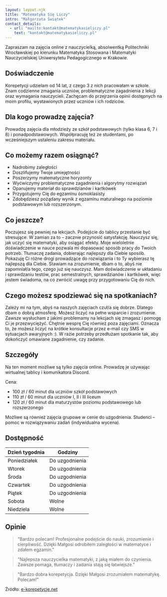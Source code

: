 ```yaml
---
layout: layout.njk
title: "Matematyka Się Liczy"
intro: "Małgorzata Świątek"
contact_details:
  - url: "mailto:kontakt@matematykasieliczy.pl"
    text: "kontakt@matematykasieliczy.pl"
---
```

Zapraszam na zajęcia online z nauczycielką, absolwentką Politechniki Wrocławskiej po kierunku Matematyka Stosowana i Matematyki Nauczycielskiej Uniwersytetu Pedagogicznego w Krakowie.

## Doświadczenie

Korepetycji udzielam od 14 lat, z czego 3 z nich pracowałam w szkole. Znam codzienne zmagania uczniów, problematyczne zagadnienia z lekcji oraz wymagania nauczycieli. Zachęcam do przejrzenia opinii dostępnych na moim profilu, wystawionych przez uczniów i ich rodziców.

## Dla kogo prowadzę zajęcia?

Prowadzę zajęcia dla młodzieży ze szkół podstawowych (tylko klasa 6, 7 i 8) i ponadpodstawowych. Współpracuję też ze studentami, po wcześniejszym ustaleniu zakresu materiału.

## Co możemy razem osiągnąć?

- Nadrobimy zaległości
- Doszlifujemy Twoje umiejętności
- Poszerzymy matematyczne horyzonty
- Wyćwiczymy problematyczne zagadnienia i algorytmy rozwiązań
- Opanujemy materiał do sprawdzianów i kartkówek
- Przygotujemy Cię do egzaminu ósmoklasisty
- Zdobędziesz pożądany wynik z egzaminu maturalnego na poziomie podstawowym lub rozszerzonym.

## Co jeszcze?

Poczujesz się pewniej na lekcjach. Podejście do tablicy przestanie być stresujące. W zamian za to – zacznie przynosić satysfakcję. Nauczysz się, jak uczyć się matematyki, aby osiągać efekty. Moje wieloletnie doświadczenie w nauce pozwala mi dopasować sposób pracy do Twoich potrzeb. Tłumaczę zadania, dobierając najlepszy dla Ciebie sposób. Pokazuję Ci różne drogi prowadzące do rozwiązania i to Ty wybierasz tę najlepszą dla Ciebie. Stawiam na zrozumienie, dbam o to, abyś nie zapomniał/a tego, czego już się nauczysz. Mam doświadczenie w układaniu i sprawdzaniu testów, prac semestralnych, sprawdzianów i kartkówek, więc jestem świadoma, na co zwrócić uwagę przy przygotowaniu Cię do nich.

## Czego możesz spodziewać się na spotkaniach?

Zależy mi na tym, abyś na naszych zajęciach czuł/a się dobrze. Dlatego dbam o dobrą atmosferę. Możesz liczyć na pełne wsparcie i zrozumienie. Zawsze wysłucham z jakimi problemamy na lekcjach się zmagasz i pomogę Ci je przezwyciężyć. Chętnie wesprę Cię również poza zajęciami. Oznacza to, że możesz liczyć na krótkie konsultacje przez e-mail czy SMS w sytuacjach awaryjnych :). W razie potrzeby przedłużam spotkanie tak, aby dokończyć omawiane zagadnienie, czy zadanie.

## Szczegóły

Na ten moment możliwe są tylko zajęcia online. Prowadzę je używając wirtualnej tablicy i komunikatora Discord.

Cena:
- 100 zł / 60 minut dla uczniów szkół podstawowych
- 110 zł / 60 minut dla uczniów I, II i III liceum
- 120 zł / 60 minut dla maturzystów poziomu podstawowego lub rozszerzonego

Możliwe są również zajęcia grupowe w cenie do uzgodnienia. Studenci – pomoc w rozwiązywaniu zadań (indywidualna wycena).

## Dostępność

| Dzień tygodnia | Godziny       |
| -------------- | ------------- |
| Poniedziałek   | Do uzgodnienia|
| Wtorek         | Do uzgodnienia|
| Środa          | Do uzgodnienia|
| Czwartek       | Do uzgodnienia|
| Piątek         | Do uzgodnienia|
| Sobota         | Wolne         |
| Niedziela      | Wolne         |

## Opinie

> "Bardzo polecam! Profesjonalne podejście do nauki, zrozumienie i cierpliwość. Dzięki Małgosi odrobiłem zaległości w matematyce i zdałem egzamin."

> "Najlepsza nauczycielka matematyki, z jaką miałem do czynienia. Zawsze pomaga, tłumaczy i zadania stają się łatwiejsze."

> "Bardzo dobra korepetycja. Dzięki Małgosi zrozumiałem matematykę. Polecam!"

Źródło: [e-korepetycje.net](https://www.e-korepetycje.net/malgorzata-swiatek/matematyka)
